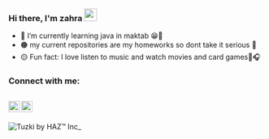 ### Hi there, I'm zahra  <a href="https://www.gautamkrishnar.com/"><img src="https://media.giphy.com/media/hvRJCLFzcasrR4ia7z/giphy.gif" width="25px"></a>
- 🔴 I’m currently learning java in maktab 😁👩
- 🟠 my current repositories are my homeworks so dont take it serious 🙂
- 🟡 Fun fact: I love listen to music and watch movies and card games🎵🎧

### Connect with me:

[<img align="left" alt="zahraMorovati | YouTube" width="22px" src="http://www.w3.org/2000/svg" />][youtube]
[<img align="left" alt="zahraMorovati | Instagram" width="22px" src="https://cdn.jsdelivr.net/npm/simple-icons@v3/icons/instagram.svg" />][instagram]
<br />
---
![Tuzki by HAZ™ Inc_](https://user-images.githubusercontent.com/90718563/133885183-0484ab3c-3df8-44dc-81c4-3c27f5b1ba5f.gif)


[youtube]: https://www.youtube.com/channel/UCnDt4cw_O88PzShdULdAeLw
[instagram]:https://www.instagram.com/wallflower1378/
